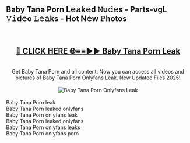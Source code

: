 <h2>Baby Tana Porn L𝚎𝚊k𝚎d 𝙽u𝚍𝚎s - Parts-vgL 𝚅𝚒d𝚎o 𝙻𝚎𝚊ks - Hot N𝚎w 𝙿hotos </h2>
<br>
<div align="center">
<h2><a href="https://213.232.235.80/live/video.php?q=baby-tana-porn" rel="nofollow">🔴 CLICK HERE 🌐==►► Baby Tana Porn Leak</a></h2>
<br>
Get Baby Tana Porn and all content. Now you can access all videos and pictures of Baby Tana Porn Onlyfans Leak. New Updated Files 2025!
<br>
<br>
<a href="https://213.232.235.80/live/video.php?q=baby-tana-porn" rel="nofollow" data-target="animated-image.originalLink"><img src="https://i.imgur.com/1EjSzPs.png" alt="Baby Tana Porn Onlyfans Leak" style="max-width: 100%; display: inline-block;" data-target="animated-image.originalImage"></a>
</div>
<br>
Baby Tana Porn leak<br>
Baby Tana Porn leaked onlyfans<br>
Baby Tana Porn onlyfans leak<br>
Baby Tana Porn leaked onlyfans<br>
Baby Tana Porn onlyfans leaks<br>
Baby Tana Porn onlyfans porn
